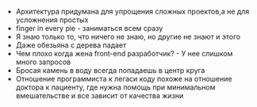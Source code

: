 - Архитектура придумана для упрощения сложных проектов,а не для усложнения простых
- finger in every pie - заниматься всем сразу
- Я знаю только то, что ничего не знаю, но другие не знают и этого
- Даже обезьяна с дерева падает
- Чем плохо когда жена front-end разработчик? - У нее слишком много запросов
- Бросая камень в воду всегда попадаешь в центр круга
- Отношение программиста к легаси коду похоже на отношение доктора к пациенту, где нужна помощь при минимальном вмешательстве и все зависит от качества жизни
